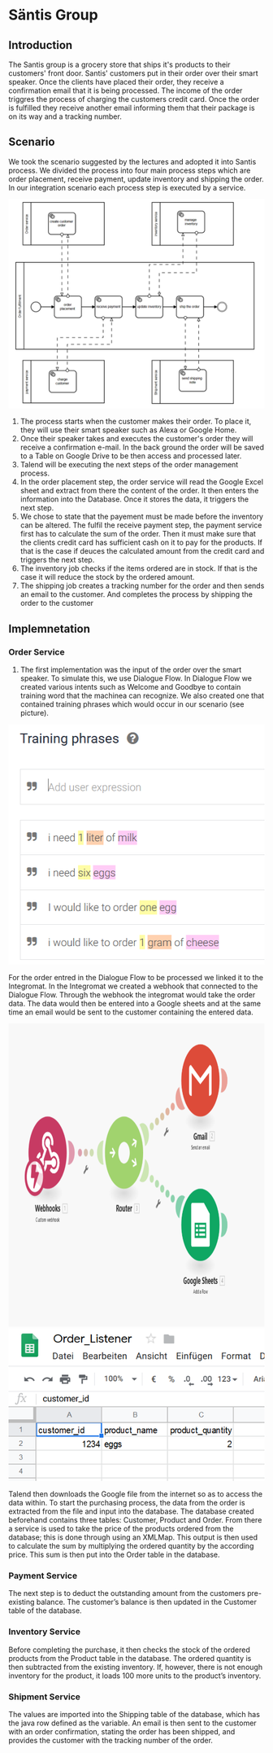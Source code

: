 # Säntis Group

## Introduction
The Santis group is a grocery store that ships it's products to their customers' front door. Santis' customers put in their order over their smart speaker. Once the clients have placed their order, they receive a confirmation email that it is being processed. The income of the order triggres the process of charging the customers credit card. Once the order is fulfilled they receive another email informing them that their package is on its way and a tracking number.

## Scenario
We took the scenario suggested by the lectures and adopted it into Santis process. We divided the process into four main process steps which are order placement, receive payment, update inventory and shipping the order. In our integration scenario each process step is executed by a service.

<img width="647" alt="Structure" src="images/ServiceStructure.png">

1. The process starts when the customer makes their order. To place it, they will use their smart speaker such as Alexa or Google Home.
2. Once their speaker takes and executes the customer's order they will receive a confirmation e-mail. In the back ground the order will be saved to a Table on Google Drive to be then access and processed later.
3. Talend will be executing the next steps of the order management process.
4. In the order placement step, the order service will read the Google Excel sheet and extract from there the content of the order. It then enters the information into the Database. Once it stores the data, it triggers the next step.
5. We chose to state that the payement must be made before the inventory can be altered. The fulfil the receive payment step, the payment service first has to calculate the sum of the order. Then it must make sure that the clients credit card has sufficient cash on it to pay for the products. If that is the case if deuces the calculated amount from the credit card and triggers the next step.
6. The inventory job checks if the items ordered are in stock. If that is the case it will reduce the stock by the ordered amount. 
7. The shipping job creates a tracking number for the order and then sends an email to the customer. And completes the process by shipping the order to the customer
 

## Implemnetation
### Order Service
1.	The first implementation was the input of the order over the smart speaker. To simulate this, we use Dialogue Flow. In Dialogue Flow we created various intents such as Welcome and Goodbye to contain training word that the machinea can recognize. We also created one that contained training phrases which would occur in our scenario (see picture).

<img width="512" height="472" alt="Dialogue Flow" src="images/DialogueFlow.PNG">

For the order entred in the Dialogue Flow to be processed we linked it to the Integromat. In the Integromat we created a webhook that connected to the Dialogue Flow. Through the webhook the integromat would take the order data. The data would then be entered into a Google sheets and at the same time an email would be sent to the customer containing the entered data.

<img width="950" height="596" alt="Integromat" src="images/Integromat.PNG">


<img alt="Google Sheet" src="images/GoogleTableOrder_Listener.PNG">

Talend then downloads the Google file from the internet so as to access the data within. To start the purchasing process, the data from the order is extracted from the file and input into the database. The database created beforehand contains three tables: Customer, Product and Order. 
From there a service is used to take the price of the products ordered from the database; this is done through using an XMLMap. This output is then used to calculate the sum by multiplying the ordered quantity by the according price. This sum is then put into the Order table in the database.  

### Payment Service
The next step is to deduct the outstanding amount from the customers pre-existing balance. The customer’s balance is then updated in the Customer table of the database.

### Inventory Service
Before completing the purchase, it then checks the stock of the ordered products from the Product table in the database. The ordered quantity is then subtracted from the existing inventory. If, however, there is not enough inventory for the product, it loads 100 more units to the product’s inventory. 

### Shipment Service
The values are imported into the Shipping table of the database, which has the java row defined as the variable. An email is then sent to the customer with an order confirmation, stating the order has been shipped, and provides the customer with the tracking number of the order.